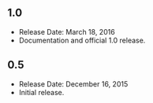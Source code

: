## 1.0
* Release Date: March 18, 2016
* Documentation and official 1.0 release.

## 0.5
* Release Date: December 16, 2015
* Initial release.
